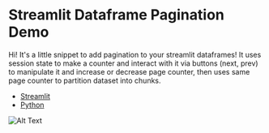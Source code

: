 # Streamlit Dataframe Pagination Demo

Hi! It's a little snippet to add pagination to your streamlit dataframes!
It uses session state to make a counter and interact with it via buttons (next, prev) to manipulate it and increase or decrease page counter, then uses same page counter to partition dataset into chunks.

- [Streamlit](https://streamlit.io/)
- [Python](https://www.python.org/)

![Alt Text](https://media0.giphy.com/media/5FGf45goaAysD093Dn/giphy.gif?cid=790b7611fdbeaa4a0b560db605e6a2bf04360dfc2329bc15&rid=giphy.gif&ct=gif)
